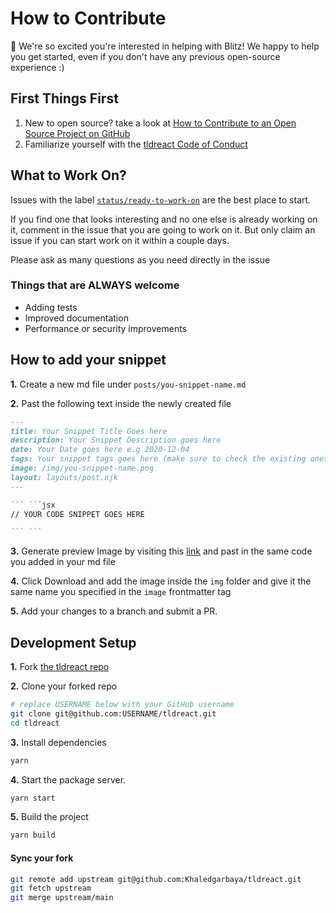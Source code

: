 # How to Contribute

👋 We're so excited you're interested in helping with Blitz! We happy to help you get started, even if you don't have any previous open-source experience :)

## First Things First

1. New to open source? take a look at [How to Contribute to an Open Source Project on GitHub](https://egghead.io/courses/how-to-contribute-to-an-open-source-project-on-github)
2. Familiarize yourself with the [tldreact Code of Conduct](https://github.com/Khaledgarbaya/tldreact.dev/blob/main/code-of-conduct.md)

## What to Work On?

Issues with the label [`status/ready-to-work-on`](https://github.com/Khaledgarbaya/tldreact/labels/status%2Fready-to-work-on) are the best place to start.

If you find one that looks interesting and no one else is already working on it, comment in the issue that you are going to work on it. But only claim an issue if you can start work on it within a couple days.

Please ask as many questions as you need directly in the issue

### Things that are ALWAYS welcome

- Adding tests
- Improved documentation
- Performance or security improvements

## How to add your snippet

**1.** Create a new md file under `posts/you-snippet-name.md`

**2.** Past the following text inside the newly created file

```md
---
title: Your Snippet Title Goes here
description: Your Snippet Description goes here
date: Your Date goes here e.g 2020-12-04
tags: Your snippet tags goes here (make sure to check the existing ones
image: /img/you-snippet-name.png
layout: layouts/post.njk
---

``` ```jsx
// YOUR CODE SNIPPET GOES HERE

``` ```

```

**3.** Generate preview Image by visiting this [link](https://carbon.now.sh/?bg=rgba%2831%2C129%2C109%2C1%29&t=night-owl&wt=none&l=auto&ds=false&dsyoff=20px&dsblur=68px&wc=false&wa=true&pv=56px&ph=56px&ln=false&fl=1&fm=Hack&fs=14px&lh=143%25&si=false&es=2x&wm=false&code=%252F%252F%2520TLDreact%2520Snippet%2520Goes%2520here) and past in the same code you added in your md file

**4.** Click Download and add the image inside the `img` folder and give it the same name you specified in the `image` frontmatter tag

**5.** Add your changes to a branch and submit a PR.

## Development Setup

**1.** Fork [the tldreact repo](https://github.com/Khaledgarbaya/tldreact)

**2.** Clone your forked repo

```sh
# replace USERNAME below with your GitHub username
git clone git@github.com:USERNAME/tldreact.git
cd tldreact
```

**3.** Install dependencies

```sh
yarn
```

**4.** Start the package server. 

```sh
yarn start
```

**5.** Build the project

```sh
yarn build
```

#### Sync your fork

```sh
git remote add upstream git@github.com:Khaledgarbaya/tldreact.git
git fetch upstream
git merge upstream/main
```
